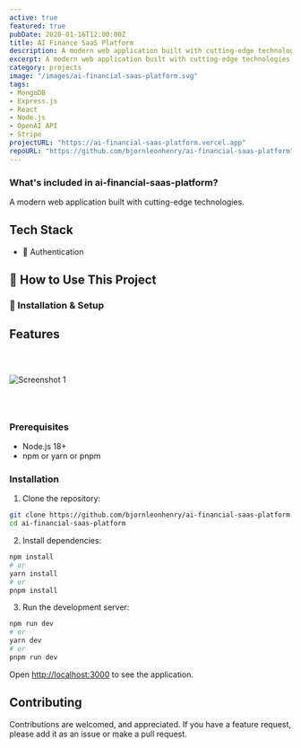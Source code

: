 ```yaml
---
active: true
featured: true
pubDate: 2020-01-16T12:00:00Z
title: AI Finance SaaS Platform
description: A modern web application built with cutting-edge technologies.
excerpt: A modern web application built with cutting-edge technologies.
category: projects
image: "/images/ai-financial-saas-platform.svg"
tags:
- MongoDB
- Express.js
- React
- Node.js
- OpenAI API
- Stripe
projectURL: "https://ai-financial-saas-platform.vercel.app"
repoURL: "https://github.com/bjornleonhenry/ai-financial-saas-platform"
---
```


### What's included in ai-financial-saas-platform?

A modern web application built with cutting-edge technologies.

## Tech Stack

* 🔐 Authentication
## 🔧 How to Use This Project
### 🚀 Installation & Setup

## Features

### &nbsp;

![Screenshot 1](/images/ai-financial-saas-platform.png)

### &nbsp;

### Prerequisites

- Node.js 18+
- npm or yarn or pnpm

### Installation

1. Clone the repository:
```bash
git clone https://github.com/bjornleonhenry/ai-financial-saas-platform.git
cd ai-financial-saas-platform
```

2. Install dependencies:
```bash
npm install
# or
yarn install
# or
pnpm install
```

3. Run the development server:
```bash
npm run dev
# or
yarn dev
# or
pnpm run dev
```

Open [http://localhost:3000](http://localhost:3000) to see the application.

## Contributing

Contributions are welcomed, and appreciated. If you have a feature request, please add it as an issue or make a pull request.
